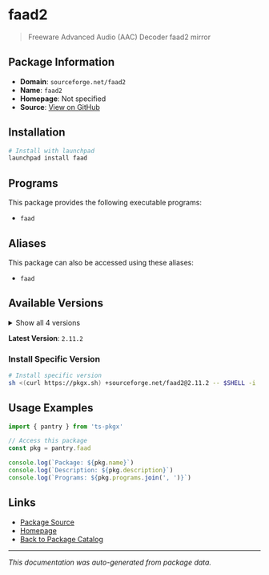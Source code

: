 # faad2

> Freeware Advanced Audio (AAC) Decoder faad2 mirror

## Package Information

- **Domain**: `sourceforge.net/faad2`
- **Name**: `faad2`
- **Homepage**: Not specified
- **Source**: [View on GitHub](https://github.com/pkgxdev/pantry/tree/main/projects/sourceforge.net/faad2/package.yml)

## Installation

```bash
# Install with launchpad
launchpad install faad
```

## Programs

This package provides the following executable programs:

- `faad`

## Aliases

This package can also be accessed using these aliases:

- `faad`

## Available Versions

<details>
<summary>Show all 4 versions</summary>

- `2.11.2`, `2.11.1`, `2.11.0`, `2.10.1`

</details>

**Latest Version**: `2.11.2`

### Install Specific Version

```bash
# Install specific version
sh <(curl https://pkgx.sh) +sourceforge.net/faad2@2.11.2 -- $SHELL -i
```

## Usage Examples

```typescript
import { pantry } from 'ts-pkgx'

// Access this package
const pkg = pantry.faad

console.log(`Package: ${pkg.name}`)
console.log(`Description: ${pkg.description}`)
console.log(`Programs: ${pkg.programs.join(', ')}`)
```

## Links

- [Package Source](https://github.com/pkgxdev/pantry/tree/main/projects/sourceforge.net/faad2/package.yml)
- [Homepage](#)
- [Back to Package Catalog](../package-catalog.md)

---

*This documentation was auto-generated from package data.*
